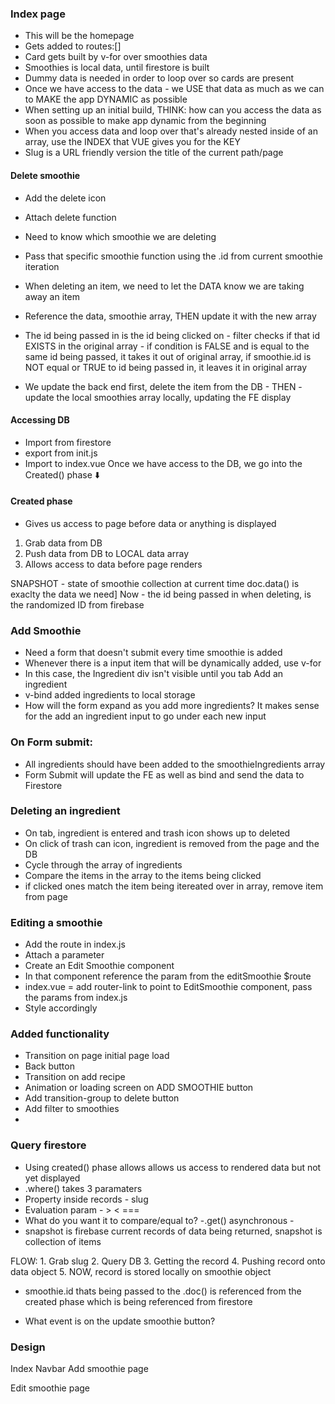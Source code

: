 ### Index page
 - This will be the homepage
 - Gets added to routes:[]
 - Card gets built by v-for over smoothies data
  - Smoothies is local data, until firestore is built
 - Dummy data is needed in order to loop over so cards are present
 - Once we have access to the data - we USE that data as much as we can to MAKE the app DYNAMIC as possible
 - When setting up an initial build, THINK: how can you access the data as soon as possible to make app dynamic from the beginning
 - When you access data and loop over that's already nested inside of an array, use the INDEX that VUE gives you for the KEY
 - Slug is a URL friendly version the title of the current path/page

 #### Delete smoothie
 - Add the delete icon
 - Attach delete function
 - Need to know which smoothie we are deleting
  - Pass that specific smoothie function using the .id from current smoothie iteration
 - When deleting an item, we need to let the DATA know we are taking away an item
 - Reference the data, smoothie array,  THEN update it with the new array
  - The id being passed in is the id being clicked on - filter checks if that id EXISTS in the original array - if condition is FALSE and is equal to the same id being passed, it takes it out of original array, if smoothie.id is NOT equal or TRUE to id being passed in, it leaves it in original array

 - We update the back end first, delete the item from the DB  - THEN - update the local smoothies array locally, updating the FE display

 #### Accessing DB
 - Import from firestore
 - export from init.js
 - Import to index.vue
 Once we have access to the DB, we go into the Created() phase ⬇️

 #### Created phase
  - Gives us access to page before data or anything is displayed

  1. Grab data from DB
  2. Push data from DB to LOCAL data array
  3. Allows access to data before page renders

SNAPSHOT - state of smoothie collection at current time
doc.data() is exaclty the data we need]
Now - the id being passed in when deleting, is the randomized ID from firebase

### Add Smoothie
 - Need a form that doesn't submit every time smoothie is added
 - Whenever there is a input item that will be dynamically added, use v-for
  - In this case, the Ingredient div isn't visible until you tab Add an ingredient
 - v-bind added ingredients to local storage
 - How will the form expand as you add more ingredients? It makes sense for the add an ingredient input to go under each new input


### On Form submit:

 - All ingredients should have been added to the smoothieIngredients array
 - Form Submit will update the FE as well as bind and send the data to Firestore

 ### Deleting an ingredient
  - On tab, ingredient is entered and trash icon shows up to deleted
  - On click of trash can icon, ingredient is removed from the page and the DB
  - Cycle through the array of ingredients
  - Compare the items in the array to the items being clicked
  - if clicked ones match the item being itereated over in array, remove item from page


### Editing a smoothie
 - Add the route in index.js
 - Attach a parameter
 - Create an Edit Smoothie component
 - In that component reference the param from the editSmoothie $route
 - index.vue = add router-link to point to EditSmoothie component, pass the params from index.js
 - Style accordingly

 ### Added functionality
 - Transition on page initial page load 
 - Back button
 - Transition on add recipe
 - Animation or loading screen on ADD SMOOTHIE button
 - Add transition-group to delete button
 - Add filter to smoothies
 -

 ### Query firestore
  - Using created() phase allows allows us access to rendered data but not yet displayed
  - .where() takes 3 paramaters
   - Property inside records - slug
   - Evaluation param - > < ===
   - What do you want it to compare/equal to?
   -.get() asynchronous -
   - snapshot is firebase current records of data being returned, snapshot is collection of items

   FLOW:
    1. Grab slug
    2. Query DB
    3. Getting the record
    4. Pushing record onto data object
    5. NOW, record is stored locally on smoothie object

 - smoothie.id thats being passed to the .doc() is referenced from the created phase
 which is being referenced from firestore

  - What event is on the update smoothie button?


### Design

Index
Navbar
  Add smoothie page

  Edit smoothie page




